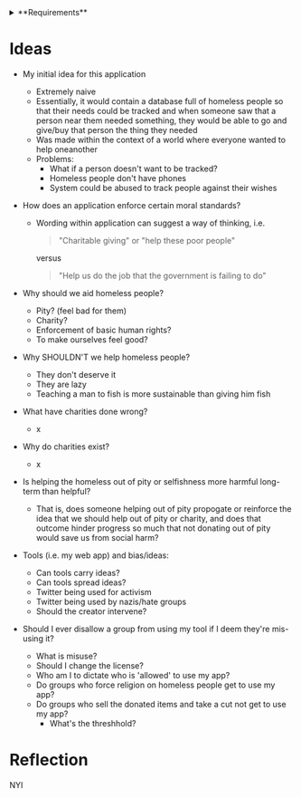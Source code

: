 <details>
  <summary>**Requirements**</summary>
  <blockquote>
    <p>
      For the second option, students have the option to conceive and/or create a
      digital media project (e.g. Blog, YouTube channel, a civic media app) that
      would contribute to the practice of a particular dimension of citizenship
      for certain groups.
    </p>
    <p>
      The project will apply ideas and concepts developed in class to a
      creative/interventionist tool.
    </p>
    <p>
      Students opting for the second project should discuss their ideas with the
      instructor and may be required to submit a short (3-5 page) reflection with
      with their media prototypes.
    </p>
    <p>
      Regardless of their final project choice, each student will also give a
      10-minute presentation about their project on the final week of the
      semester.
    </p>
    <p>
      The presentation grade is part of your overall project/paper mark.
    </p>
  </blockquote>
</details>

# Ideas
- My initial idea for this application
  - Extremely naive
  - Essentially, it would contain a database full of homeless people so that their needs could be tracked and when someone saw that a person near them needed something, they would be able to go and give/buy that person the thing they needed
  - Was made within the context of a world where everyone wanted to help oneanother
  - Problems:
    - What if a person doesn't want to be tracked?
    - Homeless people don't have phones
    - System could be abused to track people against their wishes
    
- How does an application enforce certain moral standards?
  - Wording within application can suggest a way of thinking, i.e.
    > "Charitable giving" or "help these poor people"

    versus
    
    > "Help us do the job that the government is failing to do"
    
- Why should we aid homeless people?
  - Pity? (feel bad for them)
  - Charity?
  - Enforcement of basic human rights?
  - To make ourselves feel good?
  
- Why SHOULDN'T we help homeless people?
  - They don't deserve it
  - They are lazy
  - Teaching a man to fish is more sustainable than giving him fish

- What have charities done wrong?
  - x

- Why do charities exist?
  - x

- Is helping the homeless out of pity or selfishness more harmful long-term than helpful?
  - That is, does someone helping out of pity propogate or reinforce the idea that we should help out of pity or charity, and does that outcome hinder progress so much that not donating out of pity would save us from social harm? 

- Tools (i.e. my web app) and bias/ideas:
  - Can tools carry ideas?
  - Can tools spread ideas?
  - Twitter being used for activism
  - Twitter being used by nazis/hate groups
  - Should the creator intervene?

- Should I ever disallow a group from using my tool if I deem they're mis-using it?
  - What is misuse?
  - Should I change the license?
  - Who am I to dictate who is 'allowed' to use my app?
  - Do groups who force religion on homeless people get to use my app?
  - Do groups who sell the donated items and take a cut not get to use my app?
    - What's the threshhold?

# Reflection

NYI
